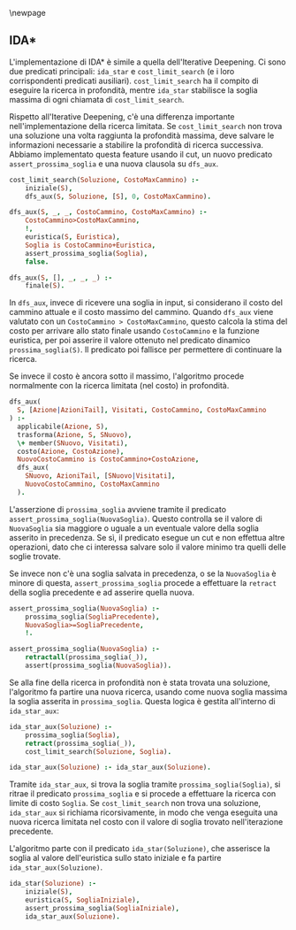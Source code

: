 \newpage

## IDA\*

L'implementazione di IDA\* è simile a quella dell'Iterative Deepening. Ci sono
due predicati principali: `ida_star` e `cost_limit_search` (e i loro
corrispondenti predicati ausiliari). `cost_limit_search` ha il compito di
eseguire la ricerca in profondità, mentre `ida_star` stabilisce la soglia
massima di ogni chiamata di `cost_limit_search`.

Rispetto all'Iterative Deepening, c'è una differenza importante
nell'implementazione della ricerca limitata. Se `cost_limit_search` non trova
una soluzione una volta raggiunta la profondità massima, deve salvare le
informazioni necessarie a stabilire la profondità di ricerca successiva.
Abbiamo implementato questa feature usando il cut, un nuovo predicato
`assert_prossima_soglia` e una nuova clausola su `dfs_aux`.

```prolog
cost_limit_search(Soluzione, CostoMaxCammino) :-
    iniziale(S),
    dfs_aux(S, Soluzione, [S], 0, CostoMaxCammino).

dfs_aux(S, _, _, CostoCammino, CostoMaxCammino) :-
    CostoCammino>CostoMaxCammino,
    !,
    euristica(S, Euristica),
    Soglia is CostoCammino+Euristica,
    assert_prossima_soglia(Soglia),
    false.

dfs_aux(S, [], _, _, _) :-
    finale(S).
```

In `dfs_aux`, invece di ricevere una soglia in input, si considerano il costo
del cammino attuale e il costo massimo del cammino. Quando `dfs_aux` viene
valutato con un `CostoCammino > CostoMaxCammino`, questo calcola la stima del
costo per arrivare allo stato finale usando `CostoCammino` e la funzione
euristica, per poi asserire il valore ottenuto nel predicato dinamico
`prossima_soglia(S)`. Il predicato poi fallisce per permettere di continuare la
ricerca.

Se invece il costo è ancora sotto il massimo, l'algoritmo procede normalmente
con la ricerca limitata (nel costo) in profondità.

```prolog
dfs_aux(
  S, [Azione|AzioniTail], Visitati, CostoCammino, CostoMaxCammino
) :-
  applicabile(Azione, S),
  trasforma(Azione, S, SNuovo),
  \+ member(SNuovo, Visitati),
  costo(Azione, CostoAzione),
  NuovoCostoCammino is CostoCammino+CostoAzione,
  dfs_aux(
    SNuovo, AzioniTail, [SNuovo|Visitati],
    NuovoCostoCammino, CostoMaxCammino
  ).
```

L'asserzione di `prossima_soglia` avviene tramite il predicato
`assert_prossima_soglia(NuovaSoglia)`. Questo controlla se il valore di
`NuovaSoglia` sia maggiore o uguale a un eventuale valore della soglia asserito
in precedenza. Se sì, il predicato esegue un cut e non effettua altre
operazioni, dato che ci interessa salvare solo il valore minimo tra quelli delle soglie trovate.

Se invece non c'è una soglia salvata in precedenza, o se la `NuovaSoglia` è
minore di questa, `assert_prossima_soglia` procede a effettuare la `retract`
della soglia precedente e ad asserire quella nuova.

```prolog
assert_prossima_soglia(NuovaSoglia) :-
    prossima_soglia(SogliaPrecedente),
    NuovaSoglia>=SogliaPrecedente,
    !.

assert_prossima_soglia(NuovaSoglia) :-
    retractall(prossima_soglia(_)),
    assert(prossima_soglia(NuovaSoglia)).
```

Se alla fine della ricerca in profondità non è stata trovata una soluzione,
l'algoritmo fa partire una nuova ricerca, usando come nuova soglia massima la
soglia asserita in `prossima_soglia`. Questa logica è gestita
all'interno di `ida_star_aux`:

```prolog
ida_star_aux(Soluzione) :-
    prossima_soglia(Soglia),
    retract(prossima_soglia(_)),
    cost_limit_search(Soluzione, Soglia).

ida_star_aux(Soluzione) :- ida_star_aux(Soluzione).
```

Tramite `ida_star_aux`, si trova la soglia tramite `prossima_soglia(Soglia)`, si
ritrae il predicato `prossima_soglia` e si procede a
effettuare la ricerca con limite di costo `Soglia`.
Se `cost_limit_search` non trova una soluzione, `ida_star_aux` si richiama
ricorsivamente, in modo che venga eseguita una nuova ricerca limitata nel
costo con il valore di soglia trovato nell'iterazione precedente.

L'algoritmo parte con il predicato `ida_star(Soluzione)`, che asserisce la
soglia al valore dell'euristica sullo stato iniziale e fa partire
`ida_star_aux(Soluzione)`.

```prolog
ida_star(Soluzione) :-
    iniziale(S),
    euristica(S, SogliaIniziale),
    assert_prossima_soglia(SogliaIniziale),
    ida_star_aux(Soluzione).
```
